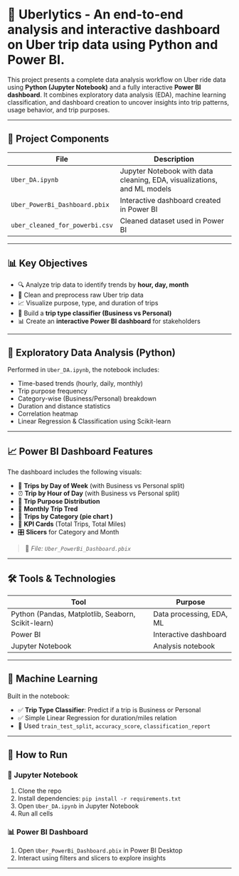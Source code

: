 # 🚗 Uberlytics - An end-to-end analysis and interactive dashboard on Uber trip data using Python and Power BI.

This project presents a complete data analysis workflow on Uber ride data using **Python (Jupyter Notebook)** and a fully interactive **Power BI dashboard**.
It combines exploratory data analysis (EDA), machine learning classification, and dashboard creation to uncover insights into trip patterns, usage behavior, and trip purposes.

---

## 📁 Project Components

| File                          | Description                                                             |
|-------------------------------|-------------------------------------------------------------------------|
| `Uber_DA.ipynb`               | Jupyter Notebook with data cleaning, EDA, visualizations, and ML models |
| `Uber_PowerBi_Dashboard.pbix` | Interactive dashboard created in Power BI                               |
| `uber_cleaned_for_powerbi.csv`| Cleaned dataset used in Power BI                                        |

---

## 📊 Key Objectives

- 🔍 Analyze trip data to identify trends by **hour, day, month**
- 🧹 Clean and preprocess raw Uber trip data
- 📈 Visualize purpose, type, and duration of trips
- 🤖 Build a **trip type classifier (Business vs Personal)**
- 📊 Create an **interactive Power BI dashboard** for stakeholders

---

## 🧪 Exploratory Data Analysis (Python)

Performed in `Uber_DA.ipynb`, the notebook includes:

- Time-based trends (hourly, daily, monthly)
- Trip purpose frequency
- Category-wise (Business/Personal) breakdown
- Duration and distance statistics
- Correlation heatmap
- Linear Regression & Classification using Scikit-learn

---

## 📈 Power BI Dashboard Features

The dashboard includes the following visuals:

- 📅 **Trips by Day of Week** (with Business vs Personal split)
- ⏰ **Trip by Hour of Day**  (with Business vs Personal split)
- 🧭 **Trip Purpose Distribution**
- 📆 **Monthly Trip Tred**
- 📌 **Trips by Category (pie chart )**
- 🧮 **KPI Cards** (Total Trips, Total Miles)
- 🎛 **Slicers** for Category and Month

> 🔗 *File: `Uber_PowerBi_Dashboard.pbix`*

---

## 🛠 Tools & Technologies

| Tool                                               | Purpose                  |
|----------------------------------------------------|--------------------------|
| Python (Pandas, Matplotlib, Seaborn, Scikit-learn) | Data processing, EDA, ML |
| Power BI                                           | Interactive dashboard    |
| Jupyter Notebook                                   | Analysis notebook        |

---

## 🧠 Machine Learning

Built in the notebook:
- ✅ **Trip Type Classifier**: Predict if a trip is Business or Personal
- ✅ Simple Linear Regression for duration/miles relation
- 📌 Used `train_test_split`, `accuracy_score`, `classification_report`

---


## 🚀 How to Run

### 📓 Jupyter Notebook
1. Clone the repo
2. Install dependencies: `pip install -r requirements.txt`
3. Open `Uber_DA.ipynb` in Jupyter Notebook
4. Run all cells

### 📊 Power BI Dashboard
1. Open `Uber_PowerBi_Dashboard.pbix` in Power BI Desktop
2. Interact using filters and slicers to explore insights

---
